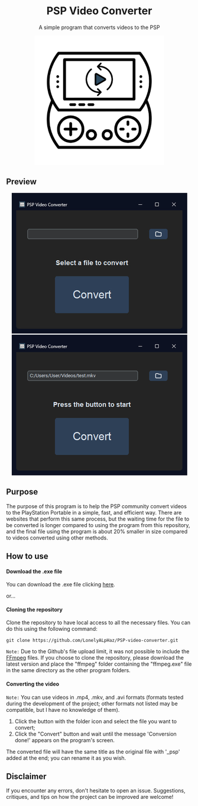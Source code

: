 <h1 align="center">PSP Video Converter</h1>
<p align="center">A simple program that converts videos to the PSP</p>

<div align="center">
 <img src="assets/icon.png" width=350>
</div>

<h2>Preview</h2>

<div align="center">
 <img src="screenshot/screenshot_1.png">
 <img src="screenshot/Screenshot_2.png">
</div>

## Purpose

The purpose of this program is to help the PSP community convert videos to the PlayStation Portable in a simple, fast, and efficient way. There are websites that perform this same process, but the waiting time for the file to be converted is longer compared to using the program from this repository, and the final file using the program is about 20% smaller in size compared to videos converted using other methods.

## How to use

#### Download the .exe file

You can download the .exe file clicking [here](https://github.com/LonelyALpHaz/PSP-video-converter/releases).

or...

#### Cloning the repository

Clone the repository to have local access to all the necessary files. You can do this using the following command:

```
git clone https://github.com/LonelyALpHaz/PSP-video-converter.git
```

```Note:``` Due to the Github's file upload limit, it was not possible to include the [FFmpeg](https://www.ffmpeg.org/) files. If you choose to clone the repository, please download the latest version and place the "ffmpeg" folder containing the "ffmpeg.exe" file in the same directory as the other program folders.

#### Converting the video

```Note:``` You can use videos in .mp4, .mkv, and .avi formats (formats tested during the development of the project; other formats not listed may be compatible, but I have no knowledge of them).

1. Click the button with the folder icon and select the file you want to convert;
2. Click the "Convert" button and wait until the message 'Conversion done!' appears on the program's screen.

The converted file will have the same title as the original file with '_psp' added at the end; you can rename it as you wish.

## Disclaimer

If you encounter any errors, don't hesitate to open an issue. Suggestions, critiques, and tips on how the project can be improved are welcome!
